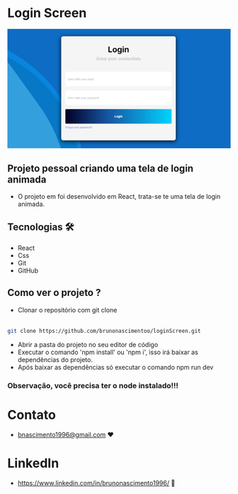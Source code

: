 # Login Screen

![preview](./.github/background.png)

## Projeto pessoal criando uma tela de login animada

- O projeto em foi desenvolvido em React, trata-se te uma tela de login animada.

## Tecnologias 🛠

- React
- Css
- Git
- GitHub

## Como ver o projeto ?

- Clonar o repositório com git clone

```bash

git clone https://github.com/brunonascimentoo/loginScreen.git

```

- Abrir a pasta do projeto no seu editor de código
- Executar o comando 'npm install' ou 'npm i', isso irá baixar as dependências do projeto.
- Após baixar as dependências só executar o comando npm run dev

### Observação, você precisa ter o node instalado!!!

# Contato

- bnascimento1996@gmail.com ❤

# LinkedIn

- https://www.linkedin.com/in/brunonascimento1996/ 🔗
